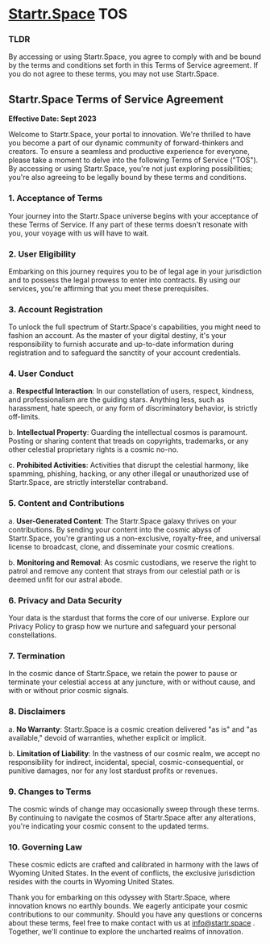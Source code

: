 [Startr.Space](http://Startr.Space) TOS
=======================================

### TLDR

By accessing or using Startr.Space, you agree to comply with and be bound by the terms and conditions set forth in this Terms of Service agreement. If you do not agree to these terms, you may not use Startr.Space.

Startr.Space Terms of Service Agreement
---------------------------------------

**Effective Date: Sept 2023**

Welcome to Startr.Space, your portal to innovation. We're thrilled to have you become a part of our dynamic community of forward-thinkers and creators. To ensure a seamless and productive experience for everyone, please take a moment to delve into the following Terms of Service ("TOS"). By accessing or using Startr.Space, you're not just exploring possibilities; you're also agreeing to be legally bound by these terms and conditions.

### 1. Acceptance of Terms

Your journey into the Startr.Space universe begins with your acceptance of these Terms of Service. If any part of these terms doesn't resonate with you, your voyage with us will have to wait.

### 2. User Eligibility

Embarking on this journey requires you to be of legal age in your jurisdiction and to possess the legal prowess to enter into contracts. By using our services, you're affirming that you meet these prerequisites.

### 3. Account Registration

To unlock the full spectrum of Startr.Space's capabilities, you might need to fashion an account. As the master of your digital destiny, it's your responsibility to furnish accurate and up-to-date information during registration and to safeguard the sanctity of your account credentials.

### 4. User Conduct

a. **Respectful Interaction**: In our constellation of users, respect, kindness, and professionalism are the guiding stars. Anything less, such as harassment, hate speech, or any form of discriminatory behavior, is strictly off-limits.

b. **Intellectual Property**: Guarding the intellectual cosmos is paramount. Posting or sharing content that treads on copyrights, trademarks, or any other celestial proprietary rights is a cosmic no-no.

c. **Prohibited Activities**: Activities that disrupt the celestial harmony, like spamming, phishing, hacking, or any other illegal or unauthorized use of Startr.Space, are strictly interstellar contraband.

### 5. Content and Contributions

a. **User-Generated Content**: The Startr.Space galaxy thrives on your contributions. By sending your content into the cosmic abyss of Startr.Space, you're granting us a non-exclusive, royalty-free, and universal license to broadcast, clone, and disseminate your cosmic creations.

b. **Monitoring and Removal**: As cosmic custodians, we reserve the right to patrol and remove any content that strays from our celestial path or is deemed unfit for our astral abode.

### 6. Privacy and Data Security

Your data is the stardust that forms the core of our universe. Explore our Privacy Policy to grasp how we nurture and safeguard your personal constellations.

### 7. Termination

In the cosmic dance of Startr.Space, we retain the power to pause or terminate your celestial access at any juncture, with or without cause, and with or without prior cosmic signals.

### 8. Disclaimers

a. **No Warranty**: Startr.Space is a cosmic creation delivered "as is" and "as available," devoid of warranties, whether explicit or implicit.

b. **Limitation of Liability**: In the vastness of our cosmic realm, we accept no responsibility for indirect, incidental, special, cosmic-consequential, or punitive damages, nor for any lost stardust profits or revenues.

### 9. Changes to Terms

The cosmic winds of change may occasionally sweep through these terms. By continuing to navigate the cosmos of Startr.Space after any alterations, you're indicating your cosmic consent to the updated terms.

### 10. Governing Law

These cosmic edicts are crafted and calibrated in harmony with the laws of Wyoming United States. In the event of conflicts, the exclusive jurisdiction resides with the courts in Wyoming United States.

Thank you for embarking on this odyssey with Startr.Space, where innovation knows no earthly bounds. We eagerly anticipate your cosmic contributions to our community. Should you have any questions or concerns about these terms, feel free to make contact with us at <info@startr.space> . Together, we'll continue to explore the uncharted realms of innovation.